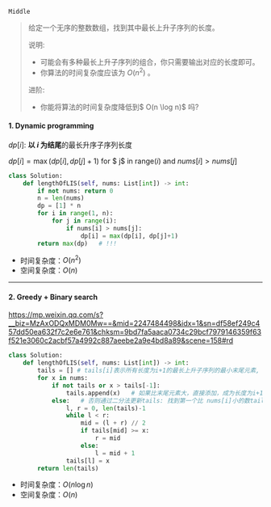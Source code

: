 `Middle`

> 给定一个无序的整数数组，找到其中最长上升子序列的长度。
>
> 说明:
>
> - 可能会有多种最长上升子序列的组合，你只需要输出对应的长度即可。
> - 你算法的时间复杂度应该为 $O(n^2)$ 。
>
> 进阶:
>
> -  你能将算法的时间复杂度降低到$ O(n \log n)$ 吗?

#### 1. Dynamic programming

$dp[i]$: **以 $i$  为结尾**的最长升序子序列长度

$dp[i] = \max(dp[i], dp[j]+1)$ for $ j$ in range($i$)​ and $nums[i]>nums[j]$

```python
class Solution:
    def lengthOfLIS(self, nums: List[int]) -> int:
        if not nums: return 0
        n = len(nums)
        dp = [1] * n
        for i in range(1, n):
            for j in range(i):
                if nums[i] > nums[j]:
                    dp[i] = max(dp[i], dp[j]+1)
        return max(dp)   # !!!
```

- 时间复杂度：$O(n^2)$
- 空间复杂度：$O(n)$

---

#### 2. Greedy + Binary search

https://mp.weixin.qq.com/s?__biz=MzAxODQxMDM0Mw==&mid=2247484498&idx=1&sn=df58ef249c457dd50ea632f7c2e6e761&chksm=9bd7fa5aaca0734c29bcf7979146359f63f521e3060c2acbf57a4992c887aeebe2a9e4bd8a89&scene=158#rd

```python
class Solution:
    def lengthOfLIS(self, nums: List[int]) -> int:
        tails = [] # tails[i]表示所有长度为i+1的最长上升子序列的最小末尾元素, tails一定为升序
        for x in nums:
            if not tails or x > tails[-1]:
                tails.append(x)   # 如果比末尾元素大，直接添加，成为长度为i+1的最长上升子序列的最小末尾元素
            else:   # 否则通过二分法更新tails: 找到第一个比 nums[i]小的数tails[k]，并更新 tails[k+1] = nums[i]。
                l, r = 0, len(tails)-1
                while l < r:
                    mid = (l + r) // 2
                    if tails[mid] >= x:
                        r = mid
                    else:
                        l = mid + 1
                tails[l] = x
        return len(tails)
```

- 时间复杂度：$O(n\log n)$
- 空间复杂度：$O(n)$
